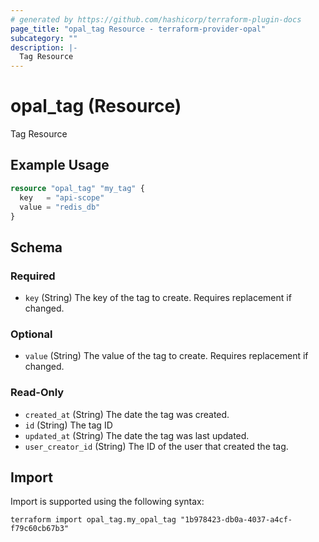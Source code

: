 ```yaml
---
# generated by https://github.com/hashicorp/terraform-plugin-docs
page_title: "opal_tag Resource - terraform-provider-opal"
subcategory: ""
description: |-
  Tag Resource
---
```


# opal_tag (Resource)

Tag Resource

## Example Usage

```terraform
resource "opal_tag" "my_tag" {
  key   = "api-scope"
  value = "redis_db"
}
```

<!-- schema generated by tfplugindocs -->
## Schema

### Required

- `key` (String) The key of the tag to create. Requires replacement if changed.

### Optional

- `value` (String) The value of the tag to create. Requires replacement if changed.

### Read-Only

- `created_at` (String) The date the tag was created.
- `id` (String) The tag ID
- `updated_at` (String) The date the tag was last updated.
- `user_creator_id` (String) The ID of the user that created the tag.

## Import

Import is supported using the following syntax:

```shell
terraform import opal_tag.my_opal_tag "1b978423-db0a-4037-a4cf-f79c60cb67b3"
```
